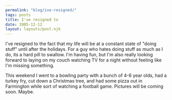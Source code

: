 ```yaml
---
permalink: "blog/ive-resigned/"
tags: posts
title: I've resigned to
date: 2005-12-12
layout: layouts/post.njk
---
```


I've resigned to the fact that my life will be at a constant state of "doing stuff" until after the holidays. For a guy who hates doing stuff as much as I do, its a hard pill to swallow. I'm having fun, but I'm also really looking forward to laying on my couch watching TV for a night without feeling like I'm missing something. 

This weekend I went to a bowling party with a bunch of 4-6 year olds, had a turkey fry, cut down a Christmas tree, and had some pizza out in Farmington while sort of watching a football game. Pictures will be coming soon. Maybe.
